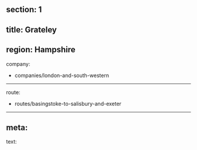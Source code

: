 ﻿section: 1
----
title: Grateley
----
region: Hampshire
----
company:
- companies/london-and-south-western
----
route:
- routes/basingstoke-to-salisbury-and-exeter
----
meta:
----
text: